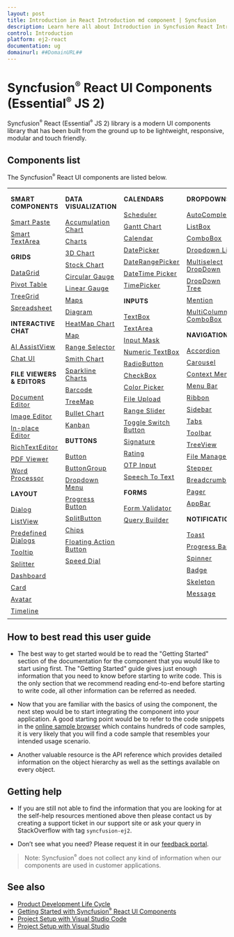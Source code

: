 ```yaml
---
layout: post
title: Introduction in React Introduction md component | Syncfusion
description: Learn here all about Introduction in Syncfusion React Introduction md component of Syncfusion Essential JS 2 and more.
control: Introduction 
platform: ej2-react
documentation: ug
domainurl: ##DomainURL##
---
```


# Syncfusion<sup style="font-size:70%">&reg;</sup> React UI Components (Essential<sup style="font-size:70%">&reg;</sup> JS 2)

Syncfusion<sup style="font-size:70%">&reg;</sup> React (Essential<sup style="font-size:70%">&reg;</sup> JS 2) library is a modern UI components library that has been built from the ground up to be lightweight, responsive, modular and touch friendly.

## Components list

The Syncfusion<sup style="font-size:70%">&reg;</sup> React UI components are listed below.

<style>

tr
{
border:0 !important;
}

td
{
border:0 !important;
vertical-align: top;
}

.controlanchorlink
{
text-decoration: none!important;
font-size: 14px!important;
text-align: left!important;
padding: 5px 0px;
letter-spacing: 1px;
}
.controlcategory
{
font-size: 14px!important;
text-align: left!important;
font-weight: bold!important;
letter-spacing: 0.7px;
}
}

</style>

<table id="table" style="border: 0px;">
<tbody>
<colgroup>
<col style="width: 25%">
<col style="width: 25%">
<col style="width: 25%">
<col style="width: 25%">
</colgroup>
</tbody>
<tr>
    <td>
        <div><p class="controlcategory">SMART COMPONENTS</p></div>
        <div class="controlanchorlink"><a target="_self" href="https://ej2.syncfusion.com/react/documentation/smart-paste-button/getting-started/">Smart Paste</a></div>
        <div class="controlanchorlink"><a target="_self" href="https://ej2.syncfusion.com/react/documentation/smart-textarea/getting-started/">Smart TextArea</a></div>
        <div><p class="controlcategory">GRIDS</p></div>
        <div class="controlanchorlink"><a target="_self" href="https://ej2.syncfusion.com/react/documentation/grid/getting-started/">DataGrid</a></div>
        <div class="controlanchorlink"><a target="_self" href="https://ej2.syncfusion.com/react/documentation/pivotview/getting-started/">Pivot Table</a></div>
        <div class="controlanchorlink"><a target="_self" href="https://ej2.syncfusion.com/react/documentation/treegrid/getting-started/">TreeGrid</a></div>
         <div class="controlanchorlink"><a target="_self" href="https://ej2.syncfusion.com/react/documentation/spreadsheet/getting-started/">Spreadsheet</a></div>
         <div><p class="controlcategory">INTERACTIVE CHAT</p></div>
        <div class="controlanchorlink"><a target="_self" href="https://ej2.syncfusion.com/react/documentation/ai-assistview/getting-started">AI AssistView</a></div>
        <div class="controlanchorlink"><a target="_self" href="https://ej2.syncfusion.com/react/documentation/chat-ui/getting-started">Chat UI</a></div>
        <div><p class="controlcategory">FILE VIEWERS & EDITORS</p></div>
        <div class="controlanchorlink"><a target="_self" href="https://ej2.syncfusion.com/react/documentation/document-editor/getting-started">Document Editor</a></div>
        <div class="controlanchorlink"><a target="_self" href="https://ej2.syncfusion.com/react/documentation/image-editor/getting-started">Image Editor</a></div>
        <div class="controlanchorlink"><a target="_self" href="https://ej2.syncfusion.com/react/documentation/inplace-editor/getting-started/">In-place Editor</a></div>
        <div class="controlanchorlink"><a target="_self" href="https://ej2.syncfusion.com/react/documentation/rich-text-editor/getting-started/">RichTextEditor</a></div>
        <div class="controlanchorlink"><a target="_self" href="https://ej2.syncfusion.com/react/documentation/pdfviewer/getting-started/">PDF Viewer</a></div>
        <div class="controlanchorlink"><a target="_self" href="https://ej2.syncfusion.com/react/documentation/document-editor/getting-started/">Word Processor</a></div>
        <div><p class="controlcategory">LAYOUT</p></div>
        <div class="controlanchorlink"><a target="_self" href="https://ej2.syncfusion.com/react/documentation/dialog/getting-started/">Dialog</a></div>
        <div class="controlanchorlink"><a target="_self" href="https://ej2.syncfusion.com/react/documentation/listview/getting-started/">ListView</a></div>
        <div class="controlanchorlink"><a target="_self" href="https://ej2.syncfusion.com/react/documentation/predefined-dialogs/getting-started">Predefined Dialogs</a></div>
        <div class="controlanchorlink"><a target="_self" href="https://ej2.syncfusion.com/react/documentation/tooltip/getting-started/">Tooltip</a></div>
        <div class="controlanchorlink"><a target="_self" href="https://ej2.syncfusion.com/react/documentation/splitter/getting-started/">Splitter</a></div>
        <div class="controlanchorlink"><a target="_self" href="https://ej2.syncfusion.com/react/documentation/dashboard-layout/getting-started/">Dashboard</a></div>
        <div class="controlanchorlink"><a target="_self" href="https://ej2.syncfusion.com/react/documentation/card/getting-started/">Card</a></div>
        <div class="controlanchorlink"><a target="_self" href="https://ej2.syncfusion.com/react/documentation/avatar/getting-started/">Avatar</a></div>
        <div class="controlanchorlink"><a target="_self" href="https://ej2.syncfusion.com/react/documentation/timeline/getting-started">Timeline</a></div>
    </td>
    <td>
        <div><p class="controlcategory">DATA VISUALIZATION</p></div>
        <div class="controlanchorlink"><a target="_self" href="https://ej2.syncfusion.com/react/documentation/accumulation-chart/getting-started">Accumulation Chart</a></div>
        <div class="controlanchorlink"><a target="_self" href="https://ej2.syncfusion.com/react/documentation/chart/getting-started/">Charts</a></div>
        <div class="controlanchorlink"><a target="_self" href="https://ej2.syncfusion.com/react/documentation/3d-chart/getting-started">3D Chart</a></div>
        <div class="controlanchorlink"><a target="_self" href="https://ej2.syncfusion.com/react/documentation/stock-chart/getting-started/">Stock Chart</a></div>
        <div class="controlanchorlink"><a target="_self" href="https://ej2.syncfusion.com/react/documentation/circular-gauge/getting-started/">Circular Gauge</a></div>
        <div class="controlanchorlink"><a target="_self" href="https://ej2.syncfusion.com/react/documentation/linear-gauge/getting-started/">Linear Gauge</a></div>
        <div class="controlanchorlink"><a target="_self" href="https://ej2.syncfusion.com/react/documentation/maps/getting-started">Maps</a></div>
        <div class="controlanchorlink"><a target="_self" href="https://ej2.syncfusion.com/react/documentation/diagram/getting-started/">Diagram </a></div>
        <div class="controlanchorlink"><a target="_self" href="https://ej2.syncfusion.com/react/documentation/heatmap-chart/getting-started/">HeatMap Chart</a></div>
        <div class="controlanchorlink"><a target="_self" href="https://ej2.syncfusion.com/react/documentation/maps/getting-started/">Map</a></div>
        <div class="controlanchorlink"><a target="_self" href="https://ej2.syncfusion.com/react/documentation/range-navigator/getting-started/">Range Selector</a></div>
        <div class="controlanchorlink"><a target="_self" href="https://ej2.syncfusion.com/react/documentation/smithchart/getting-started/">Smith Chart</a></div>
        <div class="controlanchorlink"><a target="_self" href="https://ej2.syncfusion.com/react/documentation/sparkline/getting-started/">Sparkline Charts</a></div>
        <div class="controlanchorlink"><a target="_self" href="https://ej2.syncfusion.com/react/documentation/barcode/getting-started/">Barcode</a></div>
        <div class="controlanchorlink"><a target="_self" href="https://ej2.syncfusion.com/react/documentation/treemap/getting-started/">TreeMap</a></div>
        <div class="controlanchorlink"><a target="_self" href="https://ej2.syncfusion.com/react/documentation/bullet-chart/getting-started/">Bullet Chart</a></div>
        <div class="controlanchorlink"><a target="_self" href="https://ej2.syncfusion.com/react/documentation/kanban/getting-started/">Kanban</a></div>
        <div><p class="controlcategory">BUTTONS</p></div>
        <div class="controlanchorlink"><a target="_self" href="https://ej2.syncfusion.com/react/documentation/button/getting-started/">Button</a></div>
        <div class="controlanchorlink"><a target="_self" href="https://ej2.syncfusion.com/react/documentation/button-group/getting-started/">ButtonGroup</a></div>
        <div class="controlanchorlink"><a target="_self" href="https://ej2.syncfusion.com/react/documentation/drop-down-button/getting-started/">Dropdown Menu</a></div>
        <div class="controlanchorlink"><a target="_self" href="https://ej2.syncfusion.com/react/documentation/progress-button/getting-started/">Progress Button</a></div>
        <div class="controlanchorlink"><a target="_self" href="https://ej2.syncfusion.com/react/documentation/split-button/getting-started/">SplitButton</a></div>
        <div class="controlanchorlink"><a target="_self" href="https://ej2.syncfusion.com/react/documentation/chips/getting-started/">Chips</a></div>
        <div class="controlanchorlink"><a target="_self" href="https://ej2.syncfusion.com/react/documentation/floating-action-button/getting-started/">Floating Action Button</a></div>
        <div class="controlanchorlink"><a target="_self" href="https://ej2.syncfusion.com/react/documentation/speed-dial/getting-started/">Speed Dial</a></div>
    </td>
    <td>
        <div><p class="controlcategory">CALENDARS</p></div>
        <div class="controlanchorlink"><a target="_self" href="https://ej2.syncfusion.com/react/documentation/schedule/getting-started/">Scheduler</a></div>
        <div class="controlanchorlink"><a target="_self" href="https://ej2.syncfusion.com/react/documentation/gantt/getting-started/">Gantt Chart</a></div>
        <div class="controlanchorlink"><a target="_self" href="https://ej2.syncfusion.com/react/documentation/calendar/getting-started/">Calendar</a></div>
        <div class="controlanchorlink"><a target="_self" href="https://ej2.syncfusion.com/react/documentation/datepicker/getting-started/">DatePicker</a></div>
        <div class="controlanchorlink"><a target="_self" href="https://ej2.syncfusion.com/react/documentation/daterangepicker/getting-started/">DateRangePicker</a></div>
        <div class="controlanchorlink"><a target="_self" href="https://ej2.syncfusion.com/react/documentation/datetimepicker/getting-started/">DateTime Picker</a></div>
        <div class="controlanchorlink"><a target="_self" href="https://ej2.syncfusion.com/react/documentation/timepicker/getting-started/">TimePicker</a></div>
        <div><p class="controlcategory">INPUTS</p></div>
        <div class="controlanchorlink"><a target="_self" href="https://ej2.syncfusion.com/react/documentation/textbox/getting-started/">TextBox</a></div>
        <div class="controlanchorlink"><a target="_self" href="https://ej2.syncfusion.com/react/documentation/textarea/getting-started">TextArea</a></div>
        <div class="controlanchorlink"><a target="_self" href="https://ej2.syncfusion.com/react/documentation/maskedtextbox/getting-started/">Input Mask</a></div>
        <div class="controlanchorlink"><a target="_self" href="https://ej2.syncfusion.com/react/documentation/numerictextbox/getting-started/">Numeric TextBox</a></div>
        <div class="controlanchorlink"><a target="_self" href="https://ej2.syncfusion.com/react/documentation/radio-button/getting-started/">RadioButton</a></div>
        <div class="controlanchorlink"><a target="_self" href="https://ej2.syncfusion.com/react/documentation/check-box/getting-started/">CheckBox</a></div>
        <div class="controlanchorlink"><a target="_self" href="https://ej2.syncfusion.com/react/documentation/color-picker/getting-started/">Color Picker</a></div>
        <div class="controlanchorlink"><a target="_self" href="https://ej2.syncfusion.com/react/documentation/uploader/getting-started/">File Upload</a></div>
        <div class="controlanchorlink"><a target="_self" href="https://ej2.syncfusion.com/react/documentation/range-slider/getting-started/">Range Slider</a></div>
        <div class="controlanchorlink"><a target="_self" href="https://ej2.syncfusion.com/react/documentation/switch/getting-started/">Toggle Switch Button</a></div>
        <div class="controlanchorlink"><a target="_self" href="https://ej2.syncfusion.com/react/documentation/signature/getting-started/">Signature</a></div>
        <div class="controlanchorlink"><a target="_self" href="https://ej2.syncfusion.com/react/documentation/rating/getting-started/">Rating</a></div>
        <div class="controlanchorlink"><a target="_self" href="https://ej2.syncfusion.com/react/documentation/otp-input/getting-started">OTP Input</a></div>
         <div class="controlanchorlink"><a target="_self" href="https://ej2.syncfusion.com/react/documentation/speech-to-text/getting-started">Speech To Text</a></div>
        <div><p class="controlcategory">FORMS</p></div>
        <div class="controlanchorlink"><a target="_self" href="https://ej2.syncfusion.com/react/documentation/form-validator/validation-rules/">Form Validator</a></div>
        <div class="controlanchorlink"><a target="_self" href="https://ej2.syncfusion.com/react/documentation/query-builder/getting-started/">Query Builder</a></div>
    </td>
    <td>
        <div><p class="controlcategory">DROPDOWNS</p></div>
        <div class="controlanchorlink"><a target="_self" href="https://ej2.syncfusion.com/react/documentation/auto-complete/getting-started/">AutoComplete</a></div>
        <div class="controlanchorlink"><a target="_self" href="https://ej2.syncfusion.com/react/documentation/list-box/getting-started/">ListBox</a></div>
        <div class="controlanchorlink"><a target="_self" href="https://ej2.syncfusion.com/react/documentation/combo-box/getting-started/">ComboBox</a></div>
        <div class="controlanchorlink"><a target="_self" href="https://ej2.syncfusion.com/react/documentation/drop-down-list/getting-started/">Dropdown List</a></div>
        <div class="controlanchorlink"><a target="_self" href="https://ej2.syncfusion.com/react/documentation/multi-select/getting-started/">Multiselect DropDown</a></div>
        <div class="controlanchorlink"><a target="_self" href="https://ej2.syncfusion.com/react/documentation/drop-down-tree/getting-started/">DropDown Tree</a></div>
        <div class="controlanchorlink"><a target="_self" href="https://ej2.syncfusion.com/react/documentation/mention/getting-started/">Mention</a></div>
        <div class="controlanchorlink"><a target="_self" href="https://ej2.syncfusion.com/react/documentation/multicolumn-combobox/getting-started">MultiColumn ComboBox</a></div>
        <div><p class="controlcategory">NAVIGATION</p></div>
        <div class="controlanchorlink"><a target="_self" href="https://ej2.syncfusion.com/react/documentation/accordion/getting-started/">Accordion</a></div>
        <div class="controlanchorlink"><a target="_self" href="https://ej2.syncfusion.com/react/documentation/carousel/getting-started/">Carousel</a></div>
        <div class="controlanchorlink"><a target="_self" href="https://ej2.syncfusion.com/react/documentation/context-menu/getting-started/">Context Menu</a></div>
        <div class="controlanchorlink"><a target="_self" href="https://ej2.syncfusion.com/react/documentation/menu/getting-started/">Menu Bar</a></div>
        <div class="controlanchorlink"><a target="_self" href="https://ej2.syncfusion.com/react/documentation/ribbon/getting-started">Ribbon</a></div>
        <div class="controlanchorlink"><a target="_self" href="https://ej2.syncfusion.com/react/documentation/sidebar/getting-started/">Sidebar</a></div>
        <div class="controlanchorlink"><a target="_self" href="https://ej2.syncfusion.com/react/documentation/tab/getting-started/">Tabs</a></div>
        <div class="controlanchorlink"><a target="_self" href="https://ej2.syncfusion.com/react/documentation/toolbar/getting-started/">Toolbar</a></div>
        <div class="controlanchorlink"><a target="_self" href="https://ej2.syncfusion.com/react/documentation/treeview/getting-started/">TreeView</a></div>
        <div class="controlanchorlink"><a target="_self" href="https://ej2.syncfusion.com/react/documentation/file-manager/getting-started/">File Manager</a></div>
        <div class="controlanchorlink"><a target="_self" href="https://ej2.syncfusion.com/react/documentation/stepper/getting-started">Stepper</a></div>
        <div class="controlanchorlink"><a target="_self" href="https://ej2.syncfusion.com/react/documentation/breadcrumb/getting-started/">Breadcrumb</a></div>
        <div class="controlanchorlink"><a target="_self" href="https://ej2.syncfusion.com/react/documentation/pager/getting-started/">Pager</a></div>
        <div class="controlanchorlink"><a target="_self" href="https://ej2.syncfusion.com/react/documentation/appbar/getting-started/">AppBar</a></div>
        <div><p class="controlcategory">NOTIFICATION</p></div>
        <div class="controlanchorlink"><a target="_self" href="https://ej2.syncfusion.com/react/documentation/toast/getting-started/">Toast</a></div>
        <div class="controlanchorlink"><a target="_self" href="https://ej2.syncfusion.com/react/documentation/progress-bar/getting-started/">Progress Bar</a></div>
        <div class="controlanchorlink"><a target="_self" href="https://ej2.syncfusion.com/react/documentation/spinner/getting-started/">Spinner</a></div>
        <div class="controlanchorlink"><a target="_self" href="https://ej2.syncfusion.com/react/documentation/badge/getting-started/">Badge</a></div>
        <div class="controlanchorlink"><a target="_self" href="https://ej2.syncfusion.com/react/documentation/skeleton/getting-started/">Skeleton</a></div>
        <div class="controlanchorlink"><a target="_self" href="https://ej2.syncfusion.com/react/documentation/message/getting-started/">Message</a></div>
    </td>
</tr>
</table>

## How to best read this user guide

* The best way to get started would be to read the "Getting Started" section
of the documentation for the component that you would like to start using first.
The "Getting Started" guide gives just enough information that you need to know
before starting to write code. This is the only section that we recommend reading
end-to-end before starting to write code, all other information can be referred as needed.

* Now that you are familiar with the basics of using the component, the next
step would be to start integrating the component into your application.
A good starting point would be to refer to the code snippets in the
[online sample browser](http://ej2.syncfusion.com/react/demos/) which contains
hundreds of code samples, it is very likely that you will find a code sample that
resembles your intended usage scenario.

* Another valuable resource is the API reference which provides detailed information
on the object hierarchy as well as the settings available on every object.

## Getting help

* If you are still not able to find the information that you are looking for at the
self-help resources mentioned above then please contact us by creating a support
ticket in our support site or ask your query in StackOverflow with tag `syncfusion-ej2`.

* Don’t see what you need? Please request it in our [feedback portal](https://www.syncfusion.com/feedback/react).

>Note: Syncfusion<sup style="font-size:70%">&reg;</sup> does not collect any kind of information when our components are used in customer applications.

## See also

* [Product Development Life Cycle](https://www.syncfusion.com/support/product-lifecycle/)
* [Getting Started with Syncfusion<sup style="font-size:70%">&reg;</sup> React UI Components](https://ej2.syncfusion.com/react/documentation/getting-started/quick-start/)
* [Project Setup with Visual Studio Code](https://ej2.syncfusion.com/react/documentation/visual-studio-code-integration/create-project/)
* [Project Setup with Visual Studio](https://ej2.syncfusion.com/react/documentation/visual-studio-integration/overview/)
